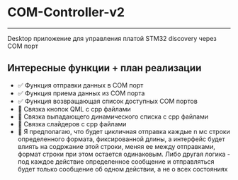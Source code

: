 # COM-Controller-v2
____
Desktop приложение для управления платой STM32 discovery через COM порт
## Интересные функции + план реализации
- :white_check_mark: Функция отправки данных в COM порт
- :white_check_mark: Функция приема данных из COM порта
- :white_check_mark: Функция возвращающая список доступных COM портов
- :black_square_button: Связка кнопок QML с cpp файлами
- :black_square_button: Связка выпадающего динамического списка с cpp файлами
- :black_square_button: Связка  слайдеров с cpp файлами
- :black_square_button: Я предполагаю, что будет цикличная отправка каждые n мс  строки определенного формата, фиксированной длины, а интерфейс будет влиять на содржание этой строки, меняя ее между отправками, формат строки при этом остается одинаковым. Либо другая логика - под каждое действие определенное сообщение и отправляться будет только сообщение об одном действии, а не о всех состояниях

